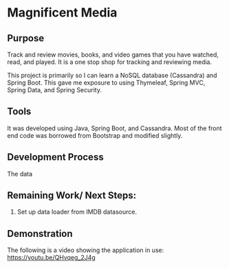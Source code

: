 # Magnificent Media

## Purpose
Track and review movies, books, and video games that you have watched, read, and played. It is a one stop shop for tracking and reviewing media.

This project is primarily so I can learn a NoSQL database (Cassandra) and Spring Boot. This gave me exposure to using Thymeleaf, Spring MVC, Spring Data, and Spring Security. 

## Tools
It was developed using Java, Spring Boot, and Cassandra. Most of the front end code was borrowed from Bootstrap and modified slightly. 

## Development Process
The data 

## Remaining Work/ Next Steps:
1. Set up data loader from IMDB datasource. 

## Demonstration

The following is a video showing the application in use: https://youtu.be/QHvqeg_2J4g